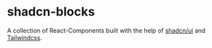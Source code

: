 # shadcn-blocks

A collection of React-Components built with the help of [shadcn/ui](https://ui.shadcn.com/) and [Tailwindcss](https://tailwindcss.com/).
